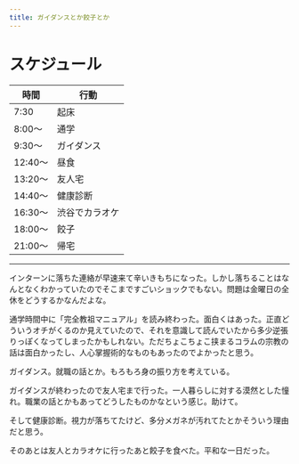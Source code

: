 ```yaml
---
title: ガイダンスとか餃子とか
---
```


# スケジュール

時間|行動
---|---
7:30|起床
8:00〜|通学
9:30〜|ガイダンス
12:40〜|昼食
13:20〜|友人宅
14:40〜|健康診断
16:30〜|渋谷でカラオケ
18:00〜|餃子
21:00〜|帰宅

---

インターンに落ちた連絡が早速来て辛いきもちになった。しかし落ちることはなんとなくわかっていたのでそこまですごいショックでもない。問題は金曜日の全休をどうするかなんだよな。

通学時間中に「完全教祖マニュアル」を読み終わった。面白くはあった。正直どういうオチがくるのか見えていたので、それを意識して読んでいたから多少逆張りっぽくなってしまったかもしれない。ただちょこちょこ挟まるコラムの宗教の話は面白かったし、人心掌握術的なものもあったのでよかったと思う。

ガイダンス。就職の話とか。もろもろ身の振り方を考えている。

ガイダンスが終わったので友人宅まで行った。一人暮らしに対する漠然とした憧れ。職業の話とかもあってどうしたものかなという感じ。助けて。

そして健康診断。視力が落ちてたけど、多分メガネが汚れてたとかそういう理由だと思う。

そのあとは友人とカラオケに行ったあと餃子を食べた。平和な一日だった。
